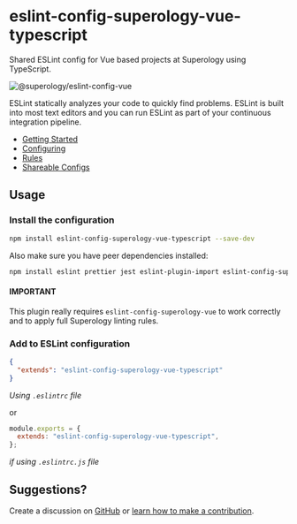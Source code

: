 # eslint-config-superology-vue-typescript

Shared ESLint config for Vue based projects at Superology using TypeScript.

![@superology/eslint-config-vue](https://svgshare.com/i/dvq.svg "ESLint Vue config by Superology (TypeScript)")

ESLint statically analyzes your code to quickly find problems. ESLint is built into most text editors and you can run ESLint as part of your continuous integration pipeline.

- [Getting Started](https://eslint.org/docs/user-guide/getting-started)
- [Configuring](https://eslint.org/docs/user-guide/configuring)
- [Rules](https://eslint.org/docs/rules/)
- [Shareable Configs](https://eslint.org/docs/developer-guide/shareable-configs)

## Usage

### Install the configuration

```bash
npm install eslint-config-superology-vue-typescript --save-dev
```

Also make sure you have peer dependencies installed:

```bash
npm install eslint prettier jest eslint-plugin-import eslint-config-superology-vue @rushstack/eslint-patch --save-dev
```

#### IMPORTANT

This plugin really requires `eslint-config-superology-vue` to work correctly and to apply full Superology linting rules.

### Add to ESLint configuration

```json
{
  "extends": "eslint-config-superology-vue-typescript"
}
```

_Using `.eslintrc` file_

or

```js
module.exports = {
  extends: "eslint-config-superology-vue-typescript",
};
```

_if using `.eslintrc.js` file_

## Suggestions?

Create a discussion on [GitHub](/discussions) or [learn how to make a contribution](https://github.com/firstcontributions/first-contributions).
